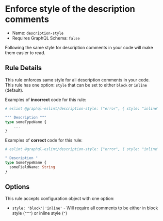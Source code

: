 # Enforce style of the description comments

- Name: `description-style`
- Requires GraphQL Schema: `false`

Following the same style for description comments in your code will make them easier to read.

## Rule Details

This rule enforces same style for all description comments in your code. This rule has one option: `style` that can be set to either `block` or `inline` (default).

Examples of **incorrect** code for this rule:

```graphql
# eslint @graphql-eslint/description-style: ["error", { style: "inline" }]

""" Description """
type someTypeName {
    ...
}
```

Examples of **correct** code for this rule:

```graphql
# eslint @graphql-eslint/description-style: ["error", { style: "inline" }]

" Description "
type SomeTypeName {
  someFieldName: String
}
```

## Options

This rule accepts configuration object with one option:

- `style: 'block'|'inline'` - Will require all comments to be either in block style (`"""`) or inline style (`"`)
